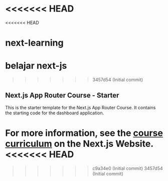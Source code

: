 <<<<<<< HEAD
=======
<<<<<<< HEAD
# next-learning
belajar next-js
=======
>>>>>>> 3457d54 (Initial commit)
## Next.js App Router Course - Starter

This is the starter template for the Next.js App Router Course. It contains the starting code for the dashboard application.

For more information, see the [course curriculum](https://nextjs.org/learn) on the Next.js Website.
<<<<<<< HEAD
=======
>>>>>>> c9a34e0 (Initial commit)
>>>>>>> 3457d54 (Initial commit)
